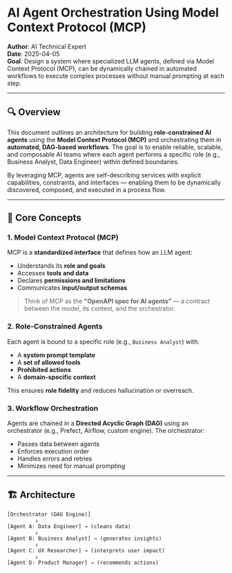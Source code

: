 # AI Agent Orchestration Using Model Context Protocol (MCP)

**Author**: AI Technical Expert  
**Date**: 2025-04-05  
**Goal**: Design a system where specialized LLM agents, defined via Model Context Protocol (MCP), can be dynamically chained in automated workflows to execute complex processes without manual prompting at each step.

---

## 🔍 Overview

This document outlines an architecture for building **role-constrained AI agents** using the **Model Context Protocol (MCP)** and orchestrating them in **automated, DAG-based workflows**. The goal is to enable reliable, scalable, and composable AI teams where each agent performs a specific role (e.g., Business Analyst, Data Engineer) within defined boundaries.

By leveraging MCP, agents are self-describing services with explicit capabilities, constraints, and interfaces — enabling them to be dynamically discovered, composed, and executed in a process flow.

---

## 🧩 Core Concepts

### 1. **Model Context Protocol (MCP)**

MCP is a **standardized interface** that defines how an LLM agent:

- Understands its **role and goals**
- Accesses **tools and data**
- Declares **permissions and limitations**
- Communicates **input/output schemas**

> Think of MCP as the **"OpenAPI spec for AI agents"** — a contract between the model, its context, and the orchestrator.

### 2. **Role-Constrained Agents**

Each agent is bound to a specific role (e.g., `Business Analyst`) with:

- A **system prompt template**
- A **set of allowed tools**
- **Prohibited actions**
- A **domain-specific context**

This ensures **role fidelity** and reduces hallucination or overreach.

### 3. **Workflow Orchestration**

Agents are chained in a **Directed Acyclic Graph (DAG)** using an orchestrator (e.g., Prefect, Airflow, custom engine). The orchestrator:

- Passes data between agents
- Enforces execution order
- Handles errors and retries
- Minimizes need for manual prompting

---

## 🏗️ Architecture

```text
[Orchestrator (DAG Engine)]
         ↓
[Agent A: Data Engineer] → (cleans data)
         ↓
[Agent B: Business Analyst] → (generates insights)
         ↓
[Agent C: UX Researcher] → (interprets user impact)
         ↓
[Agent D: Product Manager] → (recommends actions)
